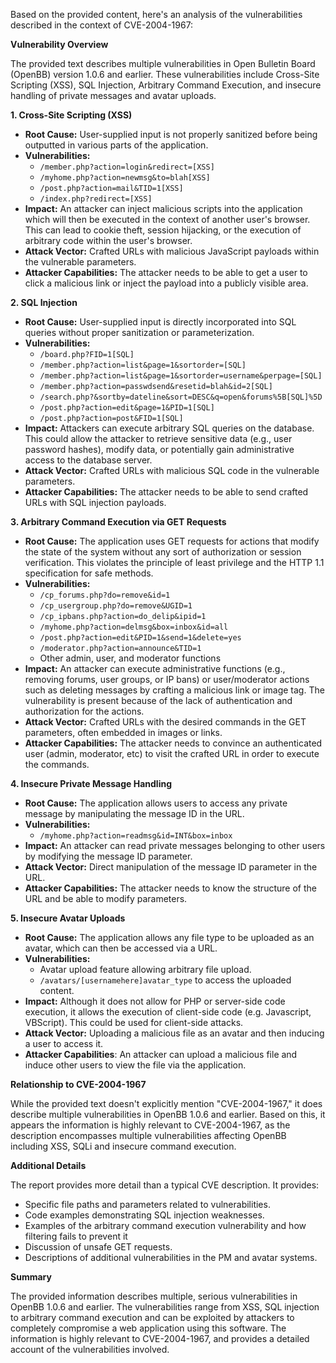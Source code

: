 Based on the provided content, here's an analysis of the vulnerabilities described in the context of CVE-2004-1967:

**Vulnerability Overview**

The provided text describes multiple vulnerabilities in Open Bulletin Board (OpenBB) version 1.0.6 and earlier. These vulnerabilities include Cross-Site Scripting (XSS), SQL Injection, Arbitrary Command Execution, and insecure handling of private messages and avatar uploads.

**1. Cross-Site Scripting (XSS)**

*   **Root Cause:** User-supplied input is not properly sanitized before being outputted in various parts of the application.
*   **Vulnerabilities:**
    *   `/member.php?action=login&redirect=[XSS]`
    *   `/myhome.php?action=newmsg&to=blah[XSS]`
    *   `/post.php?action=mail&TID=1[XSS]`
    *    `/index.php?redirect=[XSS]`
*   **Impact:** An attacker can inject malicious scripts into the application which will then be executed in the context of another user's browser. This can lead to cookie theft, session hijacking, or the execution of arbitrary code within the user's browser.
*   **Attack Vector:**  Crafted URLs with malicious JavaScript payloads within the vulnerable parameters.
*   **Attacker Capabilities:** The attacker needs to be able to get a user to click a malicious link or inject the payload into a publicly visible area.

**2. SQL Injection**

*   **Root Cause:** User-supplied input is directly incorporated into SQL queries without proper sanitization or parameterization.
*   **Vulnerabilities:**
    *   `/board.php?FID=1[SQL]`
    *   `/member.php?action=list&page=1&sortorder=[SQL]`
    *   `/member.php?action=list&page=1&sortorder=username&perpage=[SQL]`
    *   `/member.php?action=passwdsend&resetid=blah&id=2[SQL]`
    *   `/search.php?&sortby=dateline&sort=DESC&q=open&forums%5B[SQL]%5D`
    *   `/post.php?action=edit&page=1&PID=1[SQL]`
    *   `/post.php?action=post&FID=1[SQL]`
*   **Impact:** Attackers can execute arbitrary SQL queries on the database. This could allow the attacker to retrieve sensitive data (e.g., user password hashes), modify data, or potentially gain administrative access to the database server.
*   **Attack Vector:**  Crafted URLs with malicious SQL code in the vulnerable parameters.
*   **Attacker Capabilities:** The attacker needs to be able to send crafted URLs with SQL injection payloads.

**3. Arbitrary Command Execution via GET Requests**

*   **Root Cause:** The application uses GET requests for actions that modify the state of the system without any sort of authorization or session verification. This violates the principle of least privilege and the HTTP 1.1 specification for safe methods.
*   **Vulnerabilities:**
    *   `/cp_forums.php?do=remove&id=1`
    *   `/cp_usergroup.php?do=remove&UGID=1`
    *   `/cp_ipbans.php?action=do_delip&ipid=1`
    *   `/myhome.php?action=delmsg&box=inbox&id=all`
    *   `/post.php?action=edit&PID=1&send=1&delete=yes`
    *   `/moderator.php?action=announce&TID=1`
    *   Other admin, user, and moderator functions
*   **Impact:** An attacker can execute administrative functions (e.g., removing forums, user groups, or IP bans) or user/moderator actions such as deleting messages by crafting a malicious link or image tag. The vulnerability is present because of the lack of authentication and authorization for the actions.
*   **Attack Vector:**  Crafted URLs with the desired commands in the GET parameters, often embedded in images or links.
*   **Attacker Capabilities:** The attacker needs to convince an authenticated user (admin, moderator, etc) to visit the crafted URL in order to execute the commands.

**4. Insecure Private Message Handling**

*   **Root Cause:** The application allows users to access any private message by manipulating the message ID in the URL.
*   **Vulnerabilities:**
    *   `/myhome.php?action=readmsg&id=INT&box=inbox`
*   **Impact:** An attacker can read private messages belonging to other users by modifying the message ID parameter.
*   **Attack Vector:** Direct manipulation of the message ID parameter in the URL.
*   **Attacker Capabilities:** The attacker needs to know the structure of the URL and be able to modify parameters.

**5. Insecure Avatar Uploads**

*   **Root Cause:** The application allows any file type to be uploaded as an avatar, which can then be accessed via a URL.
*   **Vulnerabilities:**
    *   Avatar upload feature allowing arbitrary file upload.
    *   `/avatars/[usernamehere]avatar_type` to access the uploaded content.
*   **Impact:** Although it does not allow for PHP or server-side code execution, it allows the execution of client-side code (e.g. Javascript, VBScript). This could be used for client-side attacks.
*   **Attack Vector:** Uploading a malicious file as an avatar and then inducing a user to access it.
*  **Attacker Capabilities**: An attacker can upload a malicious file and induce other users to view the file via the application.

**Relationship to CVE-2004-1967**

While the provided text doesn't explicitly mention "CVE-2004-1967," it does describe multiple vulnerabilities in OpenBB 1.0.6 and earlier.  Based on this, it appears the information is highly relevant to CVE-2004-1967, as the description encompasses multiple vulnerabilities affecting OpenBB including XSS, SQLi and insecure command execution.

**Additional Details**

The report provides more detail than a typical CVE description.  It provides:

*   Specific file paths and parameters related to vulnerabilities.
*   Code examples demonstrating SQL injection weaknesses.
*   Examples of the arbitrary command execution vulnerability and how filtering fails to prevent it
*   Discussion of unsafe GET requests.
*   Descriptions of additional vulnerabilities in the PM and avatar systems.

**Summary**

The provided information describes multiple, serious vulnerabilities in OpenBB 1.0.6 and earlier. The vulnerabilities range from XSS, SQL injection to arbitrary command execution and can be exploited by attackers to completely compromise a web application using this software.  The information is highly relevant to CVE-2004-1967, and provides a detailed account of the vulnerabilities involved.